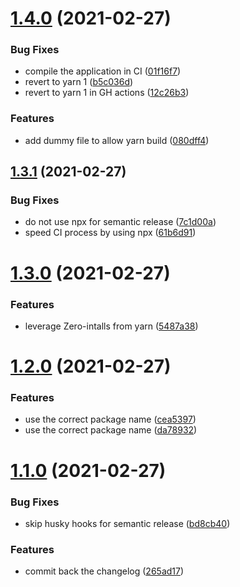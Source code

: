 # [1.4.0](https://github.com/e0ipso/ts-node-startkit/compare/v1.3.1...v1.4.0) (2021-02-27)


### Bug Fixes

* compile the application in CI ([01f16f7](https://github.com/e0ipso/ts-node-startkit/commit/01f16f7107ab6065f08cc7272291e32bfd497e28))
* revert to yarn 1 ([b5c036d](https://github.com/e0ipso/ts-node-startkit/commit/b5c036d268c1b15470147020df41388591c21fab))
* revert to yarn 1 in GH actions ([12c26b3](https://github.com/e0ipso/ts-node-startkit/commit/12c26b3457a664f0368927f0d9ada53dd800b0b4))


### Features

* add dummy file to allow yarn build ([080dff4](https://github.com/e0ipso/ts-node-startkit/commit/080dff4eef6a3f47e9b242bae1c096ec50bc8b65))

## [1.3.1](https://github.com/e0ipso/ts-node-startkit/compare/v1.3.0...v1.3.1) (2021-02-27)


### Bug Fixes

* do not use npx for semantic release ([7c1d00a](https://github.com/e0ipso/ts-node-startkit/commit/7c1d00a048b9a76368797331f31e94ed41c8c295))
* speed CI process by using npx ([61b6d91](https://github.com/e0ipso/ts-node-startkit/commit/61b6d9136409170c1417c748f11ec87f3d3e36b0))

# [1.3.0](https://github.com/e0ipso/ts-node-startkit/compare/v1.2.0...v1.3.0) (2021-02-27)


### Features

* leverage Zero-intalls from yarn ([5487a38](https://github.com/e0ipso/ts-node-startkit/commit/5487a389cef6c2c837a47ee9983209bfaa77cd8b))

# [1.2.0](https://github.com/e0ipso/ts-node-startkit/compare/v1.1.0...v1.2.0) (2021-02-27)


### Features

* use the correct package name ([cea5397](https://github.com/e0ipso/ts-node-startkit/commit/cea5397304d6661147095e32233ab26b52f231e2))
* use the correct package name ([da78932](https://github.com/e0ipso/ts-node-startkit/commit/da78932b7586202566e87f9fb0b6afacae79dcd3))

# [1.1.0](https://github.com/e0ipso/ts-node-startkit/compare/v1.0.0...v1.1.0) (2021-02-27)


### Bug Fixes

* skip husky hooks for semantic release ([bd8cb40](https://github.com/e0ipso/ts-node-startkit/commit/bd8cb40ea6d9c519a5ed57d55d7ea9612c63400e))


### Features

* commit back the changelog ([265ad17](https://github.com/e0ipso/ts-node-startkit/commit/265ad17c90e764ab5b4ad23ca11eae4e30facac7))
